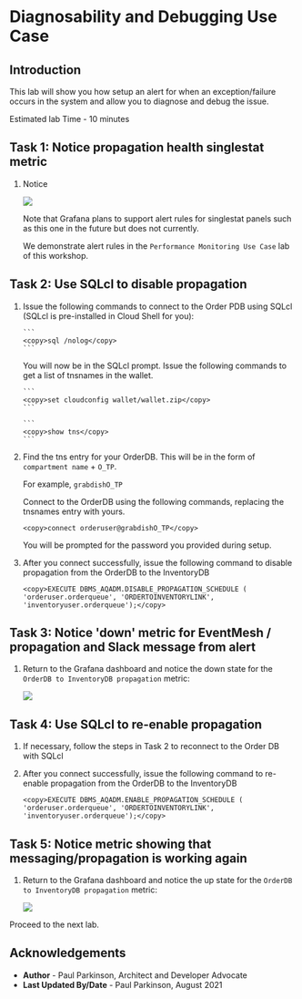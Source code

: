 # Diagnosability and Debugging Use Case

## Introduction

This lab will show you how setup an alert for when an exception/failure occurs in the system and allow you to diagnose and debug the issue.

Estimated lab Time - 10 minutes

  
## Task 1: Notice propagation health singlestat metric

1. Notice 

     ![](images/grafana-loadbalancer-externalip.png " ")
     
     Note that Grafana plans to support alert rules for singlestat panels such as this one in the future but does not currently.
     
     We demonstrate alert rules in the `Performance Monitoring Use Case` lab of this workshop.

## Task 2: Use SQLcl to disable propagation

1. Issue the following commands to connect to the Order PDB using SQLcl (SQLcl is pre-installed in Cloud Shell for you):

       ```
       <copy>sql /nolog</copy>
       ```

      You will now be in the SQLcl prompt. Issue the following commands to get a list of tnsnames in the wallet.
       
       ```
       <copy>set cloudconfig wallet/wallet.zip</copy>
       ```

       ```
       <copy>show tns</copy>
       ```
       
2.   Find the tns entry for your OrderDB. This will be in the form of `compartment name` + `O_TP`. 
      
      For example, `grabdishO_TP`
       
      Connect to the OrderDB using the following commands, replacing the tnsnames entry with yours.

       ```
       <copy>connect orderuser@grabdishO_TP</copy>
       ```
     You will be prompted for the password you provided during setup.
     
3.    After you connect successfully, issue the following command to disable propagation from the OrderDB to the InventoryDB

       ```
       <copy>EXECUTE DBMS_AQADM.DISABLE_PROPAGATION_SCHEDULE ( 'orderuser.orderqueue', 'ORDERTOINVENTORYLINK', 'inventoryuser.orderqueue');</copy>
       ```

## Task 3: Notice 'down' metric for EventMesh / propagation and Slack message from alert

1. Return to the Grafana dashboard and notice the down state for the `OrderDB to InventoryDB propagation` metric:

     ![](images/grafana-loadbalancer-externalip.png " ")


## Task 4: Use SQLcl to re-enable propagation


1.  If necessary, follow the steps in Task 2 to reconnect to the Order DB with SQLcl
     
2.    After you connect successfully, issue the following command to re-enable propagation from the OrderDB to the InventoryDB

       ```
       <copy>EXECUTE DBMS_AQADM.ENABLE_PROPAGATION_SCHEDULE ( 'orderuser.orderqueue', 'ORDERTOINVENTORYLINK', 'inventoryuser.orderqueue');</copy>
       ```


## Task 5: Notice metric showing that messaging/propagation is working again

1. Return to the Grafana dashboard and notice the up state for the `OrderDB to InventoryDB propagation` metric:

     ![](images/grafana-loadbalancer-externalip.png " ")

   
Proceed to the next lab.

## Acknowledgements
* **Author** - Paul Parkinson, Architect and Developer Advocate
* **Last Updated By/Date** - Paul Parkinson, August 2021
